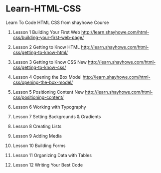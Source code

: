# Learn-HTML-CSS
Learn To Code HTML CSS from shayhowe Course


1. Lesson 1
Building Your First Web
http://learn.shayhowe.com/html-css/building-your-first-web-page/

2. Lesson 2
Getting to Know HTML
http://learn.shayhowe.com/html-css/getting-to-know-html/

3. Lesson 3
Getting to Know CSS New
http://learn.shayhowe.com/html-css/getting-to-know-css/

4. Lesson 4
Opening the Box Model
http://learn.shayhowe.com/html-css/opening-the-box-model/

5. Lesson 5
Positioning Content New
http://learn.shayhowe.com/html-css/positioning-content/

6. Lesson 6
Working with Typography

7. Lesson 7
Setting Backgrounds & Gradients

8. Lesson 8
Creating Lists

9. Lesson 9
Adding Media

10. Lesson 10
Building Forms

11. Lesson 11
Organizing Data with Tables

12. Lesson 12
Writing Your Best Code
